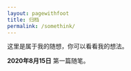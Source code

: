 ```yaml
---
layout: pagewithfoot
title: 归档
permalink: /somethink/
---
```


<!-- more -->
这里是属于我的随想，你可以看看我的想法。

<!-- more -->

**2020年8月15日**
第一篇随笔。